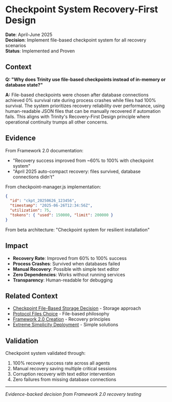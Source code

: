 # Checkpoint System Recovery-First Design

**Date**: April-June 2025  
**Decision**: Implement file-based checkpoint system for all recovery scenarios  
**Status**: Implemented and Proven  

## Context

**Q: "Why does Trinity use file-based checkpoints instead of in-memory or database state?"**

**A:** File-based checkpoints were chosen after database connections achieved 0% survival rate during process crashes while files had 100% survival. The system prioritizes recovery reliability over performance, using human-readable JSON files that can be manually recovered if automation fails. This aligns with Trinity's Recovery-First Design principle where operational continuity trumps all other concerns.

## Evidence

From Framework 2.0 documentation:
- "Recovery success improved from ~60% to 100% with checkpoint system"
- "April 2025 auto-compact recovery: files survived, database connections didn't"

From checkpoint-manager.js implementation:
```json
{
  "id": "ckpt_20250626_123456",
  "timestamp": "2025-06-26T12:34:56Z",
  "utilization": 75,
  "tokens": { "used": 150000, "limit": 200000 }
}
```

From beta architecture: "Checkpoint system for resilient installation"

## Impact

- **Recovery Rate**: Improved from 60% to 100% success
- **Process Crashes**: Survived when databases failed
- **Manual Recovery**: Possible with simple text editor
- **Zero Dependencies**: Works without running services
- **Transparency**: Human-readable for debugging

## Related Context

- [Checkpoint File-Based Storage Decision](../operational/checkpoint-file-based-storage.md) - Storage approach
- [Protocol Files Choice](protocol-files-choice.md) - File-based philosophy
- [Framework 2.0 Creation](framework-2-birth.md) - Recovery principles
- [Extreme Simplicity Deployment](extreme-simplicity-deployment-fix.md) - Simple solutions

## Validation

Checkpoint system validated through:
1. 100% recovery success rate across all agents
2. Manual recovery saving multiple critical sessions
3. Corruption recovery with text editor intervention
4. Zero failures from missing database connections

---

*Evidence-backed decision from Framework 2.0 recovery testing*